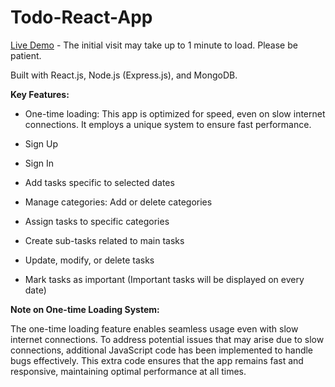 # Todo-React-App

[Live Demo](https://todo.tdem.ir) - The initial visit may take up to 1 minute to load. Please be patient.

Built with React.js, Node.js (Express.js), and MongoDB.

**Key Features:**

- One-time loading: This app is optimized for speed, even on slow internet connections. It employs a unique system to ensure fast performance.
  
- Sign Up

- Sign In

- Add tasks specific to selected dates

- Manage categories: Add or delete categories

- Assign tasks to specific categories

- Create sub-tasks related to main tasks

- Update, modify, or delete tasks

- Mark tasks as important (Important tasks will be displayed on every date)

**Note on One-time Loading System:**

The one-time loading feature enables seamless usage even with slow internet connections. To address potential issues that may arise due to slow connections, additional JavaScript code has been implemented to handle bugs effectively. This extra code ensures that the app remains fast and responsive, maintaining optimal performance at all times.
